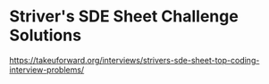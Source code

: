 # Striver's SDE Sheet Challenge Solutions

https://takeuforward.org/interviews/strivers-sde-sheet-top-coding-interview-problems/
